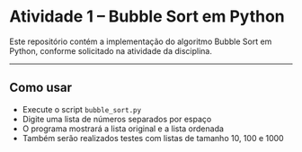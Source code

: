 # Atividade 1 – Bubble Sort em Python

Este repositório contém a implementação do algoritmo Bubble Sort em Python, conforme solicitado na atividade da disciplina.

---

## Como usar

- Execute o script `bubble_sort.py`
- Digite uma lista de números separados por espaço
- O programa mostrará a lista original e a lista ordenada
- Também serão realizados testes com listas de tamanho 10, 100 e 1000
